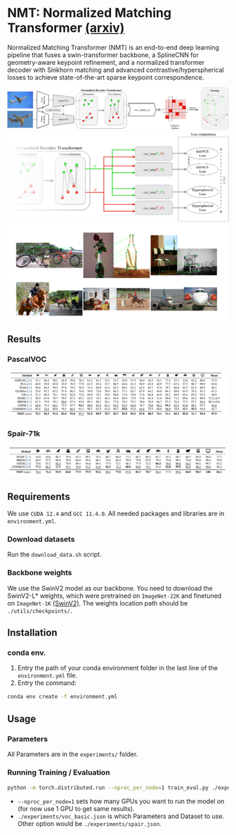 # NMT: Normalized Matching Transformer [(arxiv)]()
Normalized Matching Transformer (NMT) is an end-to-end deep learning pipeline that fuses a swin-transformer backbone, a SplineCNN for geometry-aware keypoint refinement, and a normalized transformer decoder with Sinkhorn matching and advanced contrastive/hyperspherical losses to achieve state-of-the-art sparse keypoint correspondence.

![NMT architecture during inference](./misc/NMT_inference.png)
![NMT architecture during training](./misc/NMT_train.png)
![Examples](./misc/examples.png)

## Results

### PascalVOC
![pascalVOC results](./misc/pascalVOC.png)

### Spair-71k
![spair results](./misc/spair.png)

## Requirements
We use `CUDA 12.4` and `GCC 11.4.0`. All needed packages and libraries are in `environment.yml`.

### Download datasets
Run the `download_data.sh` script.

### Backbone weights
We use the SwinV2 model as our backbone. You need to download the SwinV2-L* weights, which were pretrained on `ImageNet-22K` and finetuned on `ImageNet-1K` [(SwinV2)](https://github.com/microsoft/Swin-Transformer).
The weights location path should be `./utils/checkpoints/`.

## Installation
### conda env.
1. Entry the path of your conda environment folder in the last line of the `environment.yml` file.
2. Entry the command: 
```bash 
conda env create -f environment.yml
```
## Usage

### Parameters
All Parameters are in the `experiments/` folder.

### Running Training / Evaluation
```bash
python -m torch.distributed.run --nproc_per_node=1 train_eval.py ./experiments/voc_basic.json
```
- `--nproc_per_node=1` sets how many GPUs you want to run the model on (for now use 1 GPU to get same results).
- `./experiments/voc_basic.json` is which Parameters and Dataset to use. Other option would be `./experiments/spair.json`.
